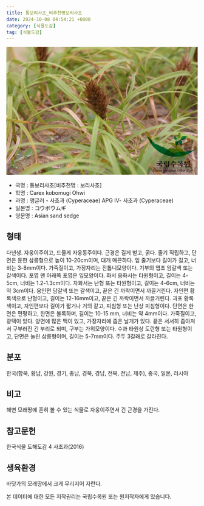 ```yaml
---
title: 통보리사초_비추천명보리사초
date: 2024-10-08 04:54:21 +0800
category: [식물도감]
tag: [식물도감]
---
```




![통보리사초[비추천명 : 보리사초]](/assets/img/fileUpload/plants/basic/Cyperaceae/Carex/4484/1_th2.JPG)
- 국명 : 통보리사초[비추천명 : 보리사초]
- 학명 : Carex kobomugi Ohwi
- 과명 : 앵글러 - 사초과 (Cyperaceae) APG Ⅳ- 사초과 (Cyperaceae)
- 일본명 : コウボウムギ
- 영문명 : Asian sand sedge


## 형태
다년생. 자웅이주이고, 드물게 자웅동주이다. 근경은 길게 벋고, 굵다. 줄기 직립하고, 단면은 둔한 삼릉형으로 높이 10-20cm이며, 대개 매끈하다. 잎 줄기보다 길이가 길고, 너비는 3-8mm이다. 가죽질이고, 가장자리는 잔톱니모양이다. 기부의 엽초 암갈색 또는 갈색이다. 포엽 맨 아래쪽 포엽은 잎모양이다. 화서 웅화서는 타원형이고, 길이는 4-5cm, 너비는 1.2-1.3cm이다. 자화서는 난형 또는 타원형이고, 길이는 4-6cm, 너비는 약 3cm이다. 웅인편 담갈색 또는 갈색이고, 끝은 긴 까락이면서 까끌거린다. 자인편 황록색으로 난형이고, 길이는 12-16mm이고, 끝은 긴 까락이면서 까끌거린다. 과포 황록색이고, 자인편보다 길이가 짧거나 거의 같고, 피침형 또는 난상 피침형이다. 단면은 한면은 편평하고, 한면은 볼록하며, 길이는 10-15 mm, 너비는 약 4mm이다. 가죽질이고, 광택이 있다. 양면에 많은 맥이 있고, 가장자리에 좁은 날개가 있다. 끝은 서서히 좁아져서 구부러진 긴 부리로 되며, 구부는 가위모양이다. 수과 타원상 도란형 또는 타원형이고, 단면은 눌린 삼릉형이며, 길이는 5-7mm이다. 주두 3갈래로 갈라진다.
## 분포
한국(함북, 황남, 강원, 경기, 충남, 경북, 경남, 전북, 전남, 제주), 중국, 일본, 러시아
## 비고
해변 모래땅에 흔히 볼 수 있는 식물로 자웅이주면서 긴 근경을 가진다.
## 참고문헌
한국식물 도해도감 4 사초과(2016)
## 생육환경
바닷가의 모래땅에서 크게 무리지어 자란다.






본 데이터에 대한 모든 저작권리는 국립수목원 또는 원저작자에게 있습니다.
